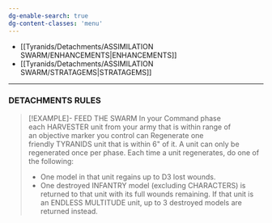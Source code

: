 ```yaml
---
dg-enable-search: true
dg-content-classes: 'menu'
---
```

- [[Tyranids/Detachments/ASSIMILATION SWARM/ENHANCEMENTS|ENHANCEMENTS]]
- [[Tyranids/Detachments/ASSIMILATION SWARM/STRATAGEMS|STRATAGEMS]]

***

### DETACHMENTS RULES

> [!EXAMPLE]- FEED THE SWARM
> In your Command phase each HARVESTER unit from your army that is within range of an objective marker you control can Regenerate one friendly TYRANIDS unit that is within 6" of it. A unit can only be regenerated once per phase. Each time a unit regenerates, do one of the following:  
> - One model in that unit regains up to D3 lost wounds.
> - One destroyed INFANTRY model (excluding CHARACTERS) is returned to that unit with its full wounds remaining. If that unit is an ENDLESS MULTITUDE unit, up to 3 destroyed models are returned instead.

